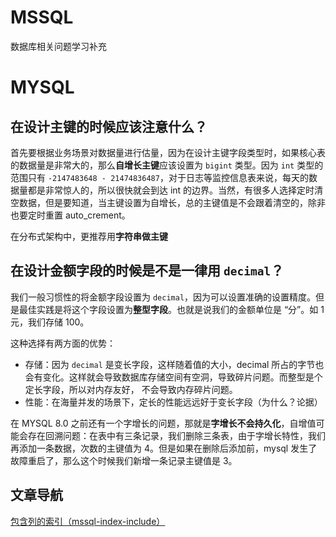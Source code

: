 # MSSQL
数据库相关问题学习补充

# MYSQL

## 在设计主键的时候应该注意什么？

首先要根据业务场景对数据量进行估量，因为在设计主键字段类型时，如果核心表的数据量是非常大的，那么**自增长主键**应该设置为 `bigint` 类型。因为 `int` 类型的范围只有 `-2147483648 - 21474836487`，对于日志等监控信息表来说，每天的数据量都是非常惊人的，所以很快就会到达 int 的边界。当然，有很多人选择定时清空数据，但是要知道，当主键设置为自增长，总的主键值是不会跟着清空的，除非也要定时重置 auto_crement。

在分布式架构中，更推荐用**字符串做主键**

## 在设计金额字段的时候是不是一律用 `decimal`？

我们一般习惯性的将金额字段设置为 `decimal`，因为可以设置准确的设置精度。但是最佳实践是将这个字段设置为**整型字段**。也就是说我们的金额单位是 “分”。如 1 元，我们存储 100。

这种选择有两方面的优势：

- 存储：因为 `decimal` 是变长字段，这样随着值的大小，decimal 所占的字节也会有变化。这样就会导致数据库存储空间有空洞，导致碎片问题。而整型是个定长字段，所以对内存友好， 不会导致内存碎片问题。
- 性能：在海量并发的场景下，定长的性能远远好于变长字段（为什么？论据）

在 MYSQL 8.0 之前还有一个字增长的问题，那就是**字增长不会持久化**，自增值可能会存在回溯问题：在表中有三条记录，我们删除三条表，由于字增长特性，我们再添加一条数据，次数的主键值为 4。但是如果在删除后添加前，mysql 发生了故障重启了，那么这个时候我们新增一条记录主键值是 3。

## 文章导航

[包含列的索引（mssql-index-include）](src/docs/mssql-index-include.md)

